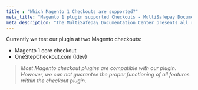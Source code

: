```yaml
---
title : "Which Magento 1 Checkouts are supported?"
meta_title: "Magento 1 plugin supported Checkouts - MultiSafepay Documentation Center"
meta_description: "The MultiSafepay Documentation Center presents all relevant information about our Plugins and API. You can also find support pages for Payment Methods, Tools and General Questions as well as the contact details of our Support and Integration Teams."
---
```

Currently we test our plugin at two Magento checkouts:  
* Magento 1 core checkout  
* OneStepCheckout.com (Idev)

>_Most Magento checkout plugins are compatible with our plugin. However, we can not guarantee the proper functioning of all features within the checkout plugin_.
